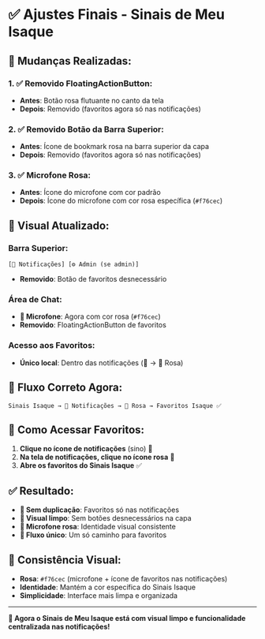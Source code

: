 # ✅ Ajustes Finais - Sinais de Meu Isaque

## 🎯 **Mudanças Realizadas:**

### 1. **✅ Removido FloatingActionButton:**
- **Antes**: Botão rosa flutuante no canto da tela
- **Depois**: Removido (favoritos agora só nas notificações)

### 2. **✅ Removido Botão da Barra Superior:**
- **Antes**: Ícone de bookmark rosa na barra superior da capa
- **Depois**: Removido (favoritos agora só nas notificações)

### 3. **✅ Microfone Rosa:**
- **Antes**: Ícone do microfone com cor padrão
- **Depois**: Ícone do microfone com cor rosa específica (`#f76cec`)

## 🎨 **Visual Atualizado:**

### **Barra Superior:**
```
[🔔 Notificações] [⚙️ Admin (se admin)]
```
- **Removido**: Botão de favoritos desnecessário

### **Área de Chat:**
- **🎤 Microfone**: Agora com cor rosa (`#f76cec`)
- **Removido**: FloatingActionButton de favoritos

### **Acesso aos Favoritos:**
- **Único local**: Dentro das notificações (🔔 → 🔖 Rosa)

## 🔄 **Fluxo Correto Agora:**

```
Sinais Isaque → 🔔 Notificações → 🔖 Rosa → Favoritos Isaque ✅
```

## 📱 **Como Acessar Favoritos:**

1. **Clique no ícone de notificações** (sino) 🔔
2. **Na tela de notificações, clique no ícone rosa** 🔖
3. **Abre os favoritos do Sinais Isaque** ✅

## ✅ **Resultado:**

- **🚫 Sem duplicação**: Favoritos só nas notificações
- **🎨 Visual limpo**: Sem botões desnecessários na capa
- **🎤 Microfone rosa**: Identidade visual consistente
- **🔄 Fluxo único**: Um só caminho para favoritos

## 🎯 **Consistência Visual:**

- **Rosa**: `#f76cec` (microfone + ícone de favoritos nas notificações)
- **Identidade**: Mantém a cor específica do Sinais Isaque
- **Simplicidade**: Interface mais limpa e organizada

---

**🎉 Agora o Sinais de Meu Isaque está com visual limpo e funcionalidade centralizada nas notificações!**